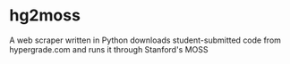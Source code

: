 # hg2moss

A web scraper written in Python downloads student-submitted code from hypergrade.com and runs it through Stanford's MOSS
